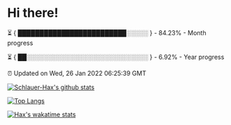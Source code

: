 # Hi there!

⏳ { █████████████████████████░░░░░ } - 84.23% - Month progress

⏳ { ██░░░░░░░░░░░░░░░░░░░░░░░░░░░░ } - 6.92% - Year progress

⏰ Updated on Wed, 26 Jan 2022 06:25:39 GMT


[![Schlauer-Hax's github stats](https://github-readme-stats.vercel.app/api?username=Schlauer-Hax&show_icons=true&theme=dark&count_private=true)](https://github.com/Schlauer-Hax)


[![Top Langs](https://github-readme-stats.vercel.app/api/top-langs/?username=Schlauer-Hax&layout=compact&theme=dark)](https://github.com/Schlauer-Hax?tab=repositories)


[![Hax's wakatime stats](https://github-readme-stats.vercel.app/api/wakatime?username=Hax&theme=dark)](https://wakatime.com/@Hax)

